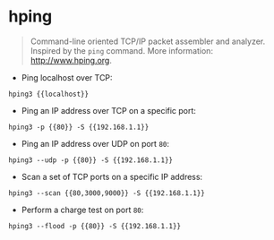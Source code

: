 # hping

> Command-line oriented TCP/IP packet assembler and analyzer.
> Inspired by the `ping` command.
> More information: <http://www.hping.org>.

- Ping localhost over TCP:

`hping3 {{localhost}}`

- Ping an IP address over TCP on a specific port:

`hping3 -p {{80}} -S {{192.168.1.1}}`

- Ping an IP address over UDP on port `80`:

`hping3 --udp -p {{80}} -S {{192.168.1.1}}`

- Scan a set of TCP ports on a specific IP address:

`hping3 --scan {{80,3000,9000}} -S {{192.168.1.1}}`

- Perform a charge test on port `80`:

`hping3 --flood -p {{80}} -S {{192.168.1.1}}`
